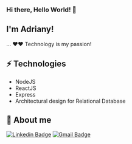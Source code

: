 ### Hi there, Hello World! 👋
 
## I'm Adriany! 
 
… ❤️❤️ Technology is my passion!  

## ⚡ Technologies

- NodeJS
- ReactJS
- Express
- Architectural design for Relational Database 

## 💬 About me 
[![Linkedin Badge](https://img.shields.io/badge/-LinkedIn-blue?style=flat-square&logo=Linkedin&logoColor=white&link=https://www.linkedin.com/in/adriany-aires/)](link_do_seu_perfil_no_linkedin)
[![Gmail Badge](https://img.shields.io/badge/-Gmail-c14438?style=flat-square&logo=Gmail&logoColor=white&link=mailto:adrinyaires@gmail.com)](mailto:seu_email)
 
